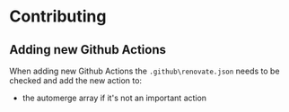 <!--- This markdown file was auto-generated from "contributing.mdx" -->

# Contributing

## Adding new Github Actions

When adding new Github Actions the `.github\renovate.json` needs to be checked and add the new action to:

* the automerge array if it's not an important action